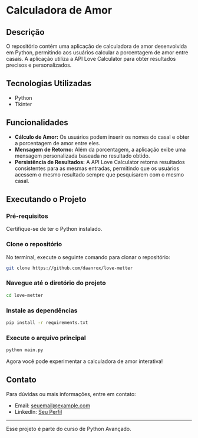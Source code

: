 # Calculadora de Amor

## Descrição
O repositório contém uma aplicação de calculadora de amor desenvolvida em Python, permitindo aos usuários calcular a porcentagem de amor entre casais. A aplicação utiliza a API Love Calculator para obter resultados precisos e personalizados.

## Tecnologias Utilizadas
- Python
- Tkinter

## Funcionalidades
- **Cálculo de Amor:** Os usuários podem inserir os nomes do casal e obter a porcentagem de amor entre eles.
- **Mensagem de Retorno:** Além da porcentagem, a aplicação exibe uma mensagem personalizada baseada no resultado obtido.
- **Persistência de Resultados:** A API Love Calculator retorna resultados consistentes para as mesmas entradas, permitindo que os usuários acessem o mesmo resultado sempre que pesquisarem com o mesmo casal.



## Executando o Projeto

### Pré-requisitos
Certifique-se de ter o Python instalado.

### Clone o repositório
No terminal, execute o seguinte comando para clonar o repositório:

```bash
git clone https://github.com/daanrox/love-metter
```
### Navegue até o diretório do projeto

```bash
cd love-metter
```


### Instale as dependências

```bash
pip install -r requirements.txt
```


### Execute o arquivo principal

```bash
python main.py
```

Agora você pode experimentar a calculadora de amor interativa!

## Contato
Para dúvidas ou mais informações, entre em contato:
- Email: [seuemail@example.com](mailto:seuemail@example.com)
- LinkedIn: [Seu Perfil](https://www.linkedin.com/in/seuperfil/)

--- 

Esse projeto é parte do curso de Python Avançado.
